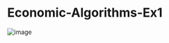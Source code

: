 # Economic-Algorithms-Ex1

![image](https://user-images.githubusercontent.com/58264273/206283163-ffb60a82-4941-4b8d-9708-74dc0af87e6c.png)
